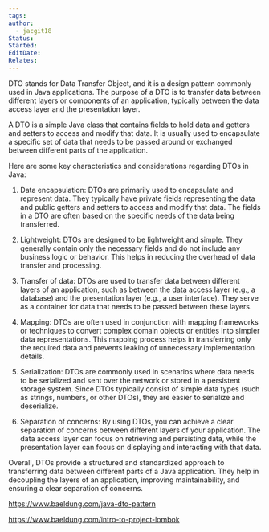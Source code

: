 ```yaml
---
tags: 
author:
  - jacgit18
Status: 
Started: 
EditDate: 
Relates:
---
```

DTO stands for Data Transfer Object, and it is a design pattern commonly used in Java applications. The purpose of a DTO is to transfer data between different layers or components of an application, typically between the data access layer and the presentation layer.

A DTO is a simple Java class that contains fields to hold data and getters and setters to access and modify that data. It is usually used to encapsulate a specific set of data that needs to be passed around or exchanged between different parts of the application.

Here are some key characteristics and considerations regarding DTOs in Java:

1. Data encapsulation: DTOs are primarily used to encapsulate and represent data. They typically have private fields representing the data and public getters and setters to access and modify that data. The fields in a DTO are often based on the specific needs of the data being transferred.

2. Lightweight: DTOs are designed to be lightweight and simple. They generally contain only the necessary fields and do not include any business logic or behavior. This helps in reducing the overhead of data transfer and processing.

3. Transfer of data: DTOs are used to transfer data between different layers of an application, such as between the data access layer (e.g., a database) and the presentation layer (e.g., a user interface). They serve as a container for data that needs to be passed between these layers.

4. Mapping: DTOs are often used in conjunction with mapping frameworks or techniques to convert complex domain objects or entities into simpler data representations. This mapping process helps in transferring only the required data and prevents leaking of unnecessary implementation details.

5. Serialization: DTOs are commonly used in scenarios where data needs to be serialized and sent over the network or stored in a persistent storage system. Since DTOs typically consist of simple data types (such as strings, numbers, or other DTOs), they are easier to serialize and deserialize.

6. Separation of concerns: By using DTOs, you can achieve a clear separation of concerns between different layers of your application. The data access layer can focus on retrieving and persisting data, while the presentation layer can focus on displaying and interacting with that data.

Overall, DTOs provide a structured and standardized approach to transferring data between different parts of a Java application. They help in decoupling the layers of an application, improving maintainability, and ensuring a clear separation of concerns.


https://www.baeldung.com/java-dto-pattern

https://www.baeldung.com/intro-to-project-lombok
